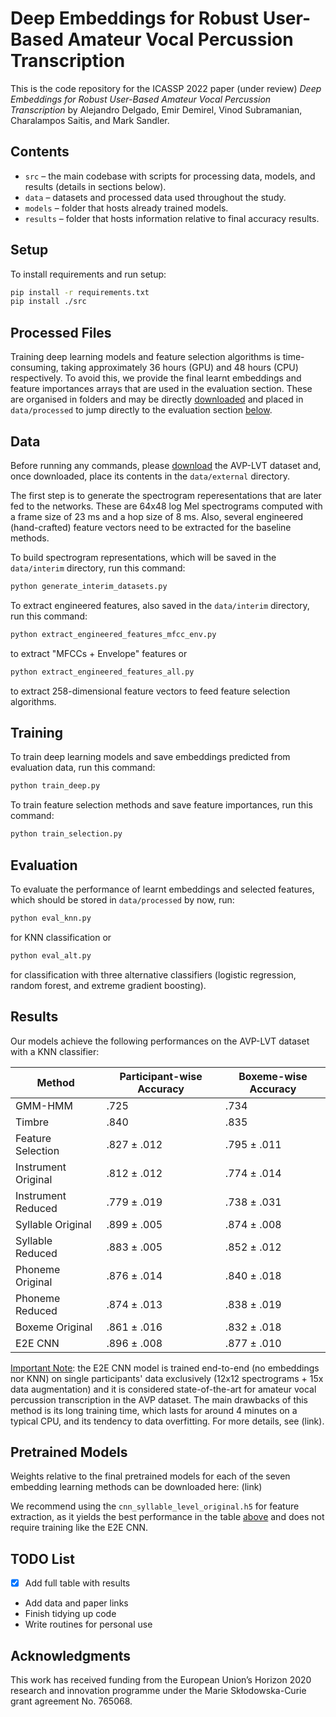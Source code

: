 Deep Embeddings for Robust User-Based Amateur Vocal Percussion Transcription
============================================================================

This is the code repository for the ICASSP 2022 paper (under review) 
*Deep Embeddings for Robust User-Based Amateur Vocal Percussion Transcription*
by Alejandro Delgado, Emir Demirel, Vinod Subramanian, Charalampos Saitis, and Mark Sandler.

Contents
--------

- `src` – the main codebase with scripts for processing data, models, and results (details in sections below).
- `data` – datasets and processed data used throughout the study.
- `models` – folder that hosts already trained models.
- `results` – folder that hosts information relative to final accuracy results.

Setup
-----

To install requirements and run setup:

```sh
pip install -r requirements.txt
pip install ./src
```

Processed Files
---------------

Training deep learning models and feature selection algorithms is time-consuming, taking approximately 36 hours (GPU) and 48 hours (CPU) respectively. To avoid this, we provide the final learnt embeddings and feature importances arrays that are used in the evaluation section. These are organised in folders and may be directly [downloaded](link_to_be_created_soon) and placed in `data/processed` to jump directly to the evaluation section [below](#Evaluation).

Data
----

Before running any commands, please [download](link_to_be_created_soon) the AVP-LVT dataset and, once downloaded, place its contents in the `data/external` directory.

The first step is to generate the spectrogram reperesentations that are later fed to the networks. These are 64x48 log Mel spectrograms computed with a frame size of 23 ms and a hop size of 8 ms. Also, several engineered (hand-crafted) feature vectors need to be extracted for the baseline methods.

To build spectrogram representations, which will be saved in the `data/interim` directory, run this command:

```sh
python generate_interim_datasets.py
```

To extract engineered features, also saved in the `data/interim` directory, run this command:

```sh
python extract_engineered_features_mfcc_env.py
```

to extract "MFCCs + Envelope" features or

```sh
python extract_engineered_features_all.py
```

to extract 258-dimensional feature vectors to feed feature selection algorithms.

Training
--------

To train deep learning models and save embeddings predicted from evaluation data, run this command:

```sh
python train_deep.py
```

To train feature selection methods and save feature importances, run this command:

```sh
python train_selection.py
```

Evaluation
----------

To evaluate the performance of learnt embeddings and selected features, which should be stored in `data/processed` by now, run:

```sh
python eval_knn.py
```

for KNN classification or

```sh
python eval_alt.py
```

for classification with three alternative classifiers (logistic regression, random forest, and extreme gradient boosting).

Results
-------

Our models achieve the following performances on the AVP-LVT dataset with a KNN classifier:

| Method              | Participant-wise Accuracy| Boxeme-wise Accuracy |
| --------------------|------------------------- | -------------------- |
| GMM-HMM             |           .725           |         .734         |
| Timbre              |           .840           |         .835         |
| Feature Selection   |        .827 ± .012       |      .795 ± .011     |
| Instrument Original |        .812 ± .012       |      .774 ± .014     |
| Instrument Reduced  |        .779 ± .019       |      .738 ± .031     |
| Syllable Original   |        .899 ± .005       |      .874 ± .008     |
| Syllable Reduced    |        .883 ± .005       |      .852 ± .012     |
| Phoneme Original    |        .876 ± .014       |      .840 ± .018     |
| Phoneme Reduced     |        .874 ± .013       |      .838 ± .019     |
| Boxeme Original     |        .861 ± .016       |      .832 ± .018     |
| E2E CNN             |        .896 ± .008       |      .877 ± .010     |

<ins>Important Note</ins>: the E2E CNN model is trained end-to-end (no embeddings nor KNN) on single participants' data exclusively (12x12 spectrograms + 15x data augmentation) and it is considered state-of-the-art for amateur vocal percussion transcription in the AVP dataset. The main drawbacks of this method is its long training time, which lasts for around 4 minutes on a typical CPU, and its tendency to data overfitting. For more details, see (link).

Pretrained Models
-----------------

Weights relative to the final pretrained models for each of the seven embedding learning methods can be downloaded here: (link)

We recommend using the `cnn_syllable_level_original.h5` for feature extraction, as it yields the best performance in the table [above](#Results) and does not require training like the E2E CNN.

TODO List
---------

- [x] Add full table with results
- Add data and paper links
- Finish tidying up code
- Write routines for personal use

Acknowledgments
---------------
This work has received funding from the European Union’s Horizon 2020 research and innovation
programme under the Marie Skłodowska-Curie grant agreement No. 765068.




